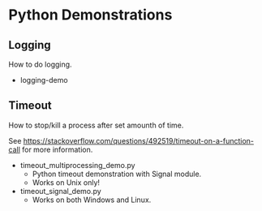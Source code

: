 # Python Demonstrations

## Logging

How to do logging.

* logging-demo

## Timeout

How to stop/kill a process after set amounth of time.

See https://stackoverflow.com/questions/492519/timeout-on-a-function-call for
more information.

* timeout_multiprocessing_demo.py
  * Python timeout demonstration with Signal module.
  * Works on Unix only!
* timeout_signal_demo.py
  * Works on both Windows and Linux.
